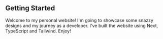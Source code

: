 ## Getting Started

Welcome to my personal website! I'm going to showcase some snazzy designs and my journey as a developer.
I've built the website using Next, TypeScript and Tailwind. Enjoy!
